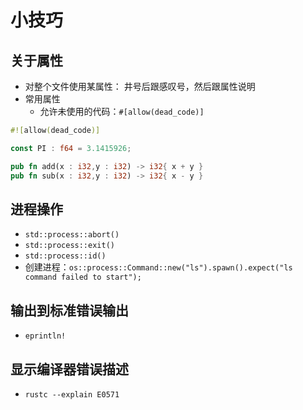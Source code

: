 # 小技巧

## 关于属性

* 对整个文件使用某属性： 井号后跟感叹号，然后跟属性说明
* 常用属性
  * 允许未使用的代码：`#[allow(dead_code)]`

```rust
#![allow(dead_code)]

const PI : f64 = 3.1415926;

pub fn add(x : i32,y : i32) -> i32{ x + y }
pub fn sub(x : i32,y : i32) -> i32{ x - y }
```

## 进程操作

* `std::process::abort()`
* `std::process::exit()`
* `std::process::id()`
* 创建进程：`os::process::Command::new("ls").spawn().expect("ls command failed to start");`

## 输出到标准错误输出

* `eprintln!`

## 显示编译器错误描述

* `rustc --explain E0571`
